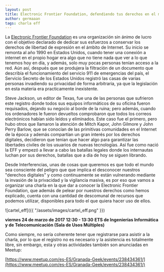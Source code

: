 ```yaml
---
layout: post
title: Electronic Frontier Foundation, defendiendo tus derechos en el mundo digital
author: germaaan
tags: charla eff
---
```


La [Electronic Frontier Foundation](https://www.eff.org/es) es una organización sin ánimo de lucro con el objetivo declarado de dedicar sus esfuerzos a conservar los derechos de libertad de expresión en el ámbito de Internet. Su inicio se remonta al año 1990 en Estados Unidos, cuando tener una conexión a internet en el propio hogar era algo que no tiene nada que ver a lo que tenemos hoy en día, y además, solo muy pocas personas tenían acceso a la red. Aún así, después que se produjera la filtración de un documento que describía el funcionamiento del servicio 911 de emergencias del país, el Servicio Secreto de los Estados Unidos registró las casas de varias personas invadiendo su privacidad de forma arbitraria, ya que la legislación en esta materia era practicamente inexistente.

Steve Jackson, un editor de Texas, fue una de las personas que sufrieron este registro donde todos sus equipos informáticos de su oficina fueron requisados, dejando su negocio al borde de la ruina; pero además, cuando los ordenadores le fueron devueltos comprobaron que todos los correos electrónicos habían sido leídos y eliminados. Este caso fue el primero, pero hubo otros que llamaron la atención de Mitch Kapor, John Gilmore y John Perry Barlow, que se conocían de las primitivas comunidades en el Internet de la época y además compartían un gran interés por los derechos digitales, decidieron que tenían que hacer algo para garantizar las libertades civiles de los usuarios de nuevas tecnologías. Así fue como nació la EFF y empezó a llevar a cabo las batallas legales donde los internautas luchan por sus derechos, batallas que a día de hoy se siguen librando.

Desde Interferencias, unas de cosas que queremos es que todo el mundo sea consciente del peligro que que implica el desconocer nuestros "derechos digitales" y como continuamente se están vulnerando mediante la invasión de la privacidad y la vigilancia masiva, es por eso que vamos a organizar una charla en la que dar a conocer la Electronic Frontier Foundation, que además de pelear por nuestros derechos como hemos explicado, cuenta con una cantidad de descomunal de recursos que podemos utilizar, disponibles para todo el que quiera hacer uso de ellos.

![cartel_eff]({{ "/assets/images/cartel_eff.png" }})

**viernes 24 de marzo de 2017**
**12:30 - 13:30**
**ETS de Ingenierías Informática y de Telecomunicación (Sala de Usos Múltiples)**

Como siempre, no sería coherente tener que registrarse para asistir a la charla, por lo que el registro no es necesario y la asistencia es totalmente libre, sin embargo, esta y otras actividades también son anunciadas en Meetup:

[https://www.meetup.com/es-ES/Granada-Geek/events/238434361/](https://www.meetup.com/es-ES/Granada-Geek/events/238434361/)
